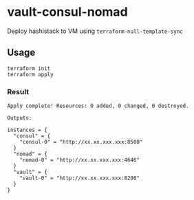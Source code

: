 # vault-consul-nomad
Deploy hashistack to VM using `terraform-null-template-sync`
## Usage
```
terraform init
terraform apply
```
### Result
```
Apply complete! Resources: 0 added, 0 changed, 0 destroyed.

Outputs:

instances = {
  "consul" = {
    "consul-0" = "http://xx.xx.xxx.xxx:8500"
  }
  "nomad" = {
    "nomad-0" = "http://xx.xx.xxx.xxx:4646"
  }
  "vault" = {
    "vault-0" = "http://xx.xx.xxx.xxx:8200"
  }
}

```
